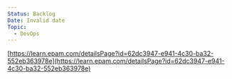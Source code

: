 ```yaml
---
Status: Backlog
Date: Invalid date
Topic:
  - DevOps
---
```

[https://learn.epam.com/detailsPage?id=62dc3947-e941-4c30-ba32-552eb363978e](https://learn.epam.com/detailsPage?id=62dc3947-e941-4c30-ba32-552eb363978e)